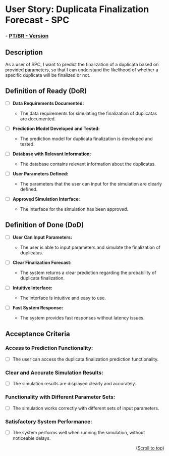 # User Story: Duplicata Finalization Forecast - SPC

### - [PT/BR - Version](https://github.com/quarks-team/Projeto-Integrador-SPCGrafeno/blob/main/Documents/userStorys/PTBRUs/PrevisaoDeFinalizacaoDeDuplicatasSPC.md)

## Description
As a user of SPC, I want to predict the finalization of a duplicata based on provided parameters, so that I can understand the likelihood of whether a specific duplicata will be finalized or not.

## Definition of Ready (DoR)
- [ ] **Data Requirements Documented:**
  - The data requirements for simulating the finalization of duplicatas are documented.

- [ ] **Prediction Model Developed and Tested:**
  - The prediction model for duplicata finalization is developed and tested.

- [ ] **Database with Relevant Information:**
  - The database contains relevant information about the duplicatas.

- [ ] **User Parameters Defined:**
  - The parameters that the user can input for the simulation are clearly defined.

- [ ] **Approved Simulation Interface:**
  - The interface for the simulation has been approved.

## Definition of Done (DoD)
- [ ] **User Can Input Parameters:**
  - The user is able to input parameters and simulate the finalization of duplicatas.

- [ ] **Clear Finalization Forecast:**
  - The system returns a clear prediction regarding the probability of duplicata finalization.

- [ ] **Intuitive Interface:**
  - The interface is intuitive and easy to use.

- [ ] **Fast System Response:**
  - The system provides fast responses without latency issues.

## Acceptance Criteria

### Access to Prediction Functionality:
- [ ] The user can access the duplicata finalization prediction functionality.

### Clear and Accurate Simulation Results:
- [ ] The simulation results are displayed clearly and accurately.

### Functionality with Different Parameter Sets:
- [ ] The simulation works correctly with different sets of input parameters.

### Satisfactory System Performance:
- [ ] The system performs well when running the simulation, without noticeable delays.

<p align="right">(<a href="#top">Scroll to top</a>)</p>
